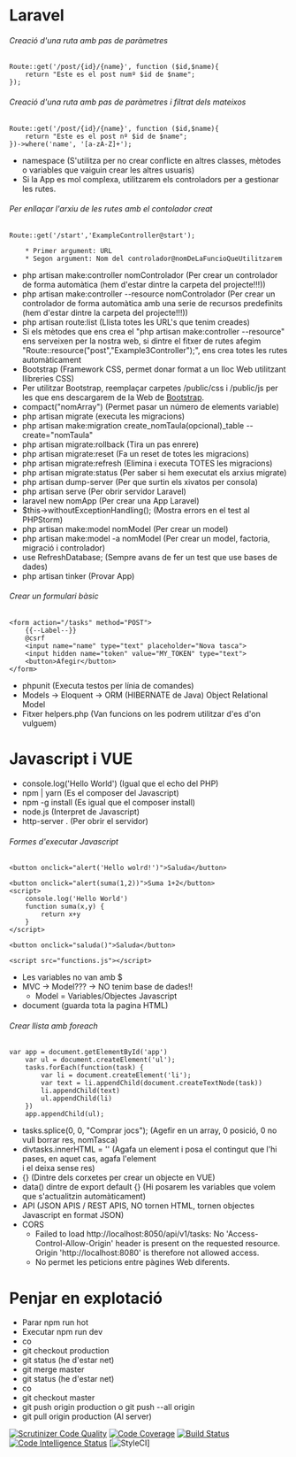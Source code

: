 # Laravel

###### Creació d'una ruta amb pas de paràmetres
~~~
Route::get('/post/{id}/{name}', function ($id,$name){
    return "Este es el post numº $id de $name";
});
~~~
###### Creació d'una ruta amb pas de paràmetres i filtrat dels mateixos
~~~
Route::get('/post/{id}/{name}', function ($id,$name){
    return "Este es el post nº $id de $name";
})->where('name', '[a-zA-Z]+');
~~~
* namespace (S'utilitza per no crear conflicte en altres classes, mètodes o variables que vaiguin crear les altres usuaris)
* Si la App es mol complexa, utilitzarem els controladors per a gestionar les rutes.
###### Per enllaçar l'arxiu de les rutes amb el contolador creat
~~~
Route::get('/start','ExampleController@start');

    * Primer argument: URL
    * Segon argument: Nom del controlador@nomDeLaFuncioQueUtilitzarem
~~~
* php artisan make:controller nomControlador (Per crear un controlador de forma automàtica (hem d'estar dintre la carpeta del projecte!!!))
* php artisan make:controller --resource nomControlador (Per crear un controlador de forma automàtica amb una serie de recursos predefinits (hem d'estar dintre la carpeta del projecte!!!))
* php artisan route:list (Llista totes les URL's que tenim creades)
* Si els mètodes que ens crea el "php artisan make:controller --resource" ens serveixen per la nostra web, si dintre el fitxer de rutes afegim "Route::resource("post","Example3Controller");", ens crea totes les rutes automàticament
* Bootstrap (Framework CSS, permet donar format a un lloc Web utilitzant llibreries CSS)
* Per utilitzar Bootstrap, reemplaçar carpetes /public/css i /public/js per les que ens descargarem de la Web de [Bootstrap](http://getbootstrap.com/).
* compact("nomArray") (Permet pasar un número de elements variable)
* php artisan migrate (executa les migracions)
* php artisan make:migration create_nomTaula(opcional)_table --create="nomTaula"
* php artisan migrate:rollback (Tira un pas enrere)
* php artisan migrate:reset (Fa un reset de totes les migracions)
* php artisan migrate:refresh (Elimina i executa TOTES les migracions)
* php artisan migrate:status (Per saber si hem executat els arxius migrate)
* php artisan dump-server (Per que surtin els xivatos per consola)
* php artisan serve (Per obrir servidor Laravel)
* laravel new nomApp (Per crear una App Laravel)
* $this->withoutExceptionHandling(); (Mostra errors en el test al PHPStorm)
* php artisan make:model nomModel (Per crear un model)
* php artisan make:model -a nomModel (Per crear un model, factoria, migració i controlador)
* use RefreshDatabase; (Sempre avans de fer un test que use bases de dades)
* php artisan tinker (Provar App)
###### Crear un formulari bàsic
~~~
<form action="/tasks" method="POST">
    {{--Label--}}
    @csrf
    <input name="name" type="text" placeholder="Nova tasca">
    <input hidden name="token" value="MY_TOKEN" type="text">
    <button>Afegir</button>
</form>
~~~
* phpunit (Executa testos per línia de comandes)
* Models -> Eloquent -> ORM (HIBERNATE de Java) Object Relational Model
* Fitxer helpers.php (Van funcions on les podrem utilitzar d'es d'on vulguem)

# Javascript i  VUE
* console.log('Hello World') (Igual que el echo del PHP)
* npm | yarn (Es el composer del Javascript)
* npm -g install (Es igual que el composer install)
* node.js (Interpret de Javascript)
* http-server . (Per obrir el servidor)
###### Formes d'executar Javascript
~~~
<button onclick="alert('Hello wolrd!')">Saluda</button>
~~~
~~~
<button onclick="alert(suma(1,2))">Suma 1+2</button>
<script>
    console.log('Hello World')
    function suma(x,y) {
        return x+y
    }
</script>
~~~
~~~
<button onclick="saluda()">Saluda</button>
~~~
~~~
<script src="functions.js"></script>
~~~
* Les variables no van amb $
* MVC -> Model??? -> NO tenim base de dades!!
    * Model = Variables/Objectes Javascript
* document (guarda tota la pagina HTML)
###### Crear llista amb foreach
~~~
var app = document.getElementById('app')
    var ul = document.createElement('ul');
    tasks.forEach(function(task) {
        var li = document.createElement('li');
        var text = li.appendChild(document.createTextNode(task))
        li.appendChild(text)
        ul.appendChild(li)
    })
    app.appendChild(ul);
~~~
* tasks.splice(0, 0, "Comprar jocs"); (Agefir en un array, 0 posició, 0 no vull borrar res, nomTasca)
* divtasks.innerHTML = '' (Agafa un element i posa el contingut que l'hi pases, en aquet cas, agafa l'element <div id="tasks"></div> i el deixa sense res)
* {} (Dintre dels corxetes per crear un objecte en VUE)
* data() dintre de export default {} (Hi posarem les variables que volem que s'actualitzin automàticament)
* API (JSON APIS / REST APIS, NO tornen HTML, tornen objectes Javascript en format JSON)
* CORS
    * Failed to load http://localhost:8050/api/v1/tasks: No 'Access-Control-Allow-Origin' header is present on the requested resource. Origin 'http://localhost:8080' is therefore not allowed access.
    * No permet les peticions entre pàgines Web diferents.
    

# Penjar en explotació
* Parar npm run hot
* Executar npm run dev
* co
* git checkout production
* git status (he d'estar net)
* git merge master
* git status (he d'estar net)
* co
* git checkout master
* git push origin production o git push --all origin
* git pull origin production (Al server)



[![Scrutinizer Code Quality](https://scrutinizer-ci.com/g/elatfimohamed/tasks/badges/quality-score.png?b=master)](https://scrutinizer-ci.com/g/elatfimohamed/tasks/?branch=master)
[![Code Coverage](https://scrutinizer-ci.com/g/elatfimohamed/tasks/badges/coverage.png?b=master)](https://scrutinizer-ci.com/g/elatfimohamed/tasks/?branch=master)
[![Build Status](https://scrutinizer-ci.com/g/elatfimohamed/tasks/badges/build.png?b=master)](https://scrutinizer-ci.com/g/elatfimohamed/tasks/build-status/master)
[![Code Intelligence Status](https://scrutinizer-ci.com/g/elatfimohamed/tasks/badges/code-intelligence.svg?b=master)](https://scrutinizer-ci.com/code-intelligence)
[![StyleCI](https://github.styleci.io/repos/156759293/shield?branch=master)]


